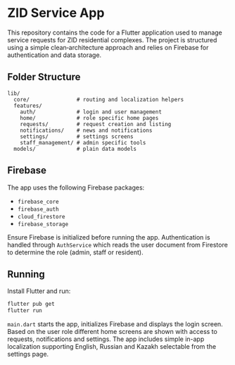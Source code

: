 # ZID Service App

This repository contains the code for a Flutter application used to manage service requests for ZID residential complexes. The project is structured using a simple clean‑architecture approach and relies on Firebase for authentication and data storage.

## Folder Structure

```
lib/
  core/               # routing and localization helpers
  features/
    auth/             # login and user management
    home/             # role specific home pages
    requests/         # request creation and listing
    notifications/    # news and notifications
    settings/         # settings screens
    staff_management/ # admin specific tools
  models/             # plain data models
```

## Firebase

The app uses the following Firebase packages:

- `firebase_core`
- `firebase_auth`
- `cloud_firestore`
- `firebase_storage`

Ensure Firebase is initialized before running the app. Authentication is handled through `AuthService` which reads the user document from Firestore to determine the role (admin, staff or resident).

## Running

Install Flutter and run:

```bash
flutter pub get
flutter run
```

`main.dart` starts the app, initializes Firebase and displays the login screen. Based on the user role different home screens are shown with access to requests, notifications and settings. The app includes simple in-app localization supporting English, Russian and Kazakh selectable from the settings page.
